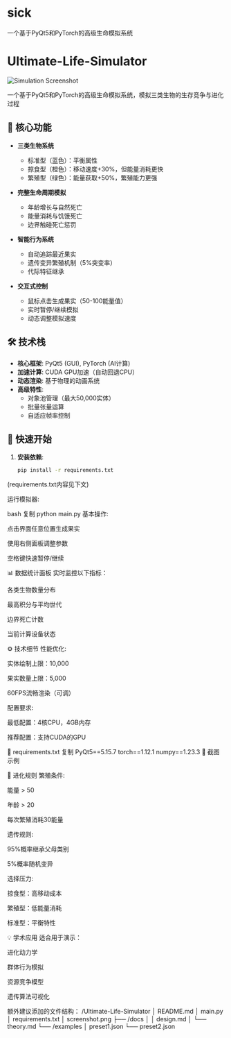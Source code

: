 # sick
一个基于PyQt5和PyTorch的高级生命模拟系统
# Ultimate-Life-Simulator

![Simulation Screenshot](screenshot.png) <!-- 上传后替换为实际截图 -->

一个基于PyQt5和PyTorch的高级生命模拟系统，模拟三类生物的生存竞争与进化过程

## 🌟 核心功能

- **三类生物系统**
  - 标准型（蓝色）：平衡属性
  - 掠食型（橙色）：移动速度+30%，但能量消耗更快
  - 繁殖型（绿色）：能量获取+50%，繁殖能力更强

- **完整生命周期模拟**
  - 年龄增长与自然死亡
  - 能量消耗与饥饿死亡
  - 边界触碰死亡惩罚

- **智能行为系统**
  - 自动追踪最近果实
  - 遗传变异繁殖机制（5%突变率）
  - 代际特征继承

- **交互式控制**
  - 鼠标点击生成果实（50-100能量值）
  - 实时暂停/继续模拟
  - 动态调整模拟速度

## 🛠️ 技术栈

- **核心框架**: PyQt5 (GUI), PyTorch (AI计算)
- **加速计算**: CUDA GPU加速（自动回退CPU）
- **动态渲染**: 基于物理的动画系统
- **高级特性**:
  - 对象池管理（最大50,000实体）
  - 批量张量运算
  - 自适应帧率控制

## 🚀 快速开始

1. **安装依赖**:
   ```bash
   pip install -r requirements.txt
(requirements.txt内容见下文)

运行模拟器:

bash
复制
python main.py
基本操作:

点击界面任意位置生成果实

使用右侧面板调整参数

空格键快速暂停/继续

📊 数据统计面板
实时监控以下指标：

各类生物数量分布

最高积分与平均世代

边界死亡计数

当前计算设备状态

⚙️ 技术细节
性能优化:

实体绘制上限：10,000

果实数量上限：5,000

60FPS流畅渲染（可调）

配置要求:

最低配置：4核CPU，4GB内存

推荐配置：支持CUDA的GPU

📜 requirements.txt
复制
PyQt5==5.15.7
torch==1.12.1
numpy==1.23.3
📸 截图示例

🌱 进化规则
繁殖条件:

能量 > 50

年龄 > 20

每次繁殖消耗30能量

遗传规则:

95%概率继承父母类别

5%概率随机变异

选择压力:

掠食型：高移动成本

繁殖型：低能量消耗

标准型：平衡特性

💡 学术应用
适合用于演示：

进化动力学

群体行为模拟

资源竞争模型

遗传算法可视化



额外建议添加的文件结构：
/Ultimate-Life-Simulator
│ README.md
│ main.py
│ requirements.txt
│ screenshot.png
├── /docs
│ │ design.md
│ └── theory.md
└── /examples
│ preset1.json
└── preset2.json
